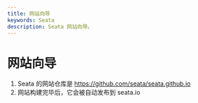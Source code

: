```yaml
---
title: 网站向导
keywords: Seata
description: Seata 网站向导。
---
```


# 网站向导

1. Seata 的网站仓库是 https://github.com/seata/seata.github.io
2. 网站构建完毕后，它会被自动发布到 seata.io